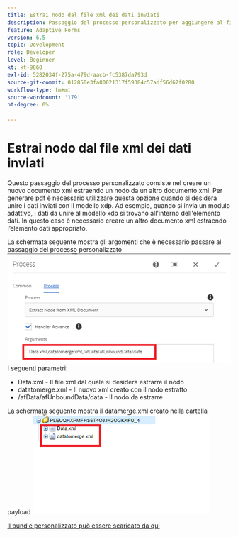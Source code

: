 ```yaml
---
title: Estrai nodo dal file xml dei dati inviati
description: Passaggio del processo personalizzato per aggiungere al file system il documento di scrittura che si trova sotto la cartella payload
feature: Adaptive Forms
version: 6.5
topic: Development
role: Developer
level: Beginner
kt: kt-9860
exl-id: 5282034f-275a-479d-aacb-fc5387da793d
source-git-commit: 012850e3fa80021317f59384c57adf56d67f0280
workflow-type: tm+mt
source-wordcount: '179'
ht-degree: 0%

---
```


# Estrai nodo dal file xml dei dati inviati

Questo passaggio del processo personalizzato consiste nel creare un nuovo documento xml estraendo un nodo da un altro documento xml. Per generare pdf è necessario utilizzare questa opzione quando si desidera unire i dati inviati con il modello xdp. Ad esempio, quando si invia un modulo adattivo, i dati da unire al modello xdp si trovano all&#39;interno dell&#39;elemento dati. In questo caso è necessario creare un altro documento xml estraendo l’elemento dati appropriato.

La schermata seguente mostra gli argomenti che è necessario passare al passaggio del processo personalizzato
![fase del processo](assets/create-xml-process-step.png)
I seguenti parametri:
* Data.xml - Il file xml dal quale si desidera estrarre il nodo
* datatomerge.xml - Il nuovo xml creato con il nodo estratto
* /afData/afUnboundData/data - Il nodo da estrarre


La schermata seguente mostra il datamerge.xml creato nella cartella payload
![create-xml](assets/create-xml.png)

[Il bundle personalizzato può essere scaricato da qui](/help/forms/assets/common-osgi-bundles/SetValueApp.core-1.0-SNAPSHOT.jar)
